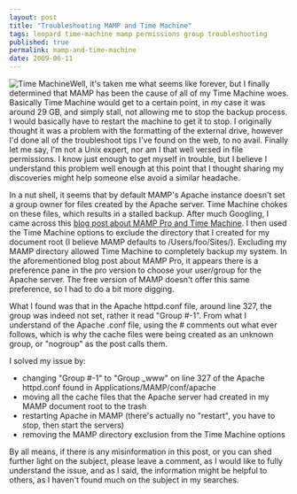 ```yaml
---
layout: post
title: "Troubleshooting MAMP and Time Machine"
tags: leopard time-machine mamp permissions group troubleshooting
published: true
permalink: mamp-and-time-machine
date: 2009-06-11
---
```


<img src="http://miklb.com/user/files/time_machine.png" class="right" alt="Time Machine">Well, it's taken me what seems like forever, but I finally determined that MAMP has been the cause of all of my Time Machine woes.  Basically Time Machine would get to a certain point, in my case it was around 29 GB, and simply stall, not allowing me to stop the backup process.  I would basically have to restart the machine to get it to stop.  I originally thought it was a problem with the formatting of the external drive, however I'd done all of the troubleshoot tips I've found on the web, to no avail.  Finally let me say, I'm not a Unix expert, nor am I that well versed in file permissions.  I know just enough to get myself in trouble, but I believe I understand this problem well enough at this point that I thought sharing my discoveries might help someone else avoid a similar headache.

In a nut shell, it seems that by default MAMP's Apache instance doesn't set a group owner for files created by the Apache server.  Time Machine chokes on these files, which results in a stalled backup.  After much Googling, I came across this <a href="http://blog.mirthlab.com/2008/04/05/mamp-might-break-your-time-machine-backups/">blog post about MAMP Pro and Time Machine</a>.  I then used the Time Machine options to exclude the directory that I created for my document root (I believe MAMP defaults to /Users/foo/Sites/).  Excluding my MAMP directory allowed Time Machine to completely backup my system.  In the aforementioned blog post about MAMP Pro, it appears there is a preference pane in the pro version to choose your user/group for the Apache server.  The free version of MAMP doesn't offer this same preference, so I had to do a bit more digging.

What I found was that in the Apache httpd.conf file, around line 327, the group was indeed not set, rather it read "Group #-1".  From what I understand of the Apache .conf file, using the # comments out what ever follows, which is why the cache files were being created as an unknown group, or "nogroup" as the post calls them.  

I solved my issue by:
<ul>
<li>changing "Group #-1" to "Group _www" on line 327 of the Apache httpd.conf found in Applications/MAMP/conf/apache</li>
<li>moving all the cache files that the Apache server had created in my MAMP document root to the trash</li>
<li>restarting Apache in MAMP (there's actually no "restart", you have to stop, then start the servers)</li>
<li>removing the MAMP directory exclusion from the Time Machine options</li>
</ul>


By all means, if there is any misinformation in this post, or you can shed further light on the subject, please leave a comment, as I would like to fully understand the issue, and as I said, the information might be helpful to others, as I haven't found much on the subject in my searches.
